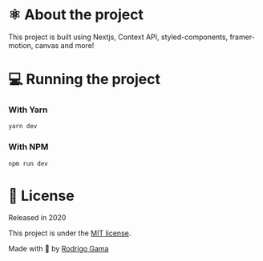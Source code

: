 # ⚛ About the project
This project is built using Nextjs, Context API, styled-components, framer-motion, canvas and more!

# 💻 Running the project

### With Yarn

```bash
yarn dev
```

### With NPM
```bash
npm run dev
```

# 📗 License

Released in 2020

This project is under the [MIT license](https://github.com/rodrigogama/awwwards-rebuilt-furrow/blob/main/LICENSE).

Made with 🖤 by [Rodrigo Gama](https://github.com/rodrigogama)
